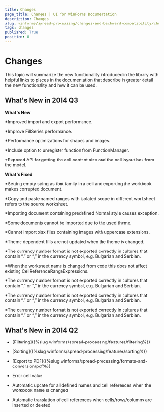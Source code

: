 ```yaml
---
title: Changes
page_title: Changes | UI for WinForms Documentation
description: Changes
slug: winforms/spread-processing/changes-and-backward-compatibility/changes
tags: changes
published: True
position: 0
---
```


# Changes

This topic will summarize the new functionality introduced in the library with helpful links to places in the documentation that describe in greater detail the new functionality and how it can be used.

## What's New in 2014 Q3

__What's New__

*Improved import and export performance.
        

*Improve FillSeries performance.
        

*Performance optimizations for shapes and images.
        

*Include option to unregister function from FunctionManager.
        

*Exposed API for getting the cell content size and the cell layout box from the model.
        

__What's Fixed__

*Setting empty string as font family in a cell and exporting the workbook makes corrupted document.
        

*Copy and paste named ranges with isolated scope in different worksheet refers to the source worksheet.
        

*Importing document containing predefined Normal style causes exception.
        

*Some documents cannot be imported due to the used theme.
        

*Cannot import xlsx files containing images with uppercase extensions.
        

*Theme dependent fills are not updated when the theme is changed.
        

*The currency number format is not exported correctly in cultures that contain “.” or “,” in the currency symbol, e.g. Bulgarian and Serbian.
        

*When the worksheet name is changed from code this does not affect existing CellReferenceRangeExpressions.
        

*The currency number format is not exported correctly in cultures that contain “.” or “,” in the currency symbol, e.g. Bulgarian and Serbian.
        

*The currency number format is not exported correctly in cultures that contain “.” or “,” in the currency symbol, e.g. Bulgarian and Serbian.
        

*The currency number format is not exported correctly in cultures that contain “.” or “,” in the currency symbol, e.g. Bulgarian and Serbian.
        

## What's New in 2014 Q2

* [Filtering]({%slug winforms/spread-processing/features/filtering%})

* [Sorting]({%slug winforms/spread-processing/features/sorting%})

* [Export to PDF]({%slug winforms/spread-processing/formats-and-conversion/pdf%})

* Error cell value
            

* Automatic update for all defined names and cell references when the workbook name is changed
            

* Automatic translation of cell references when cells/rows/columns are inserted or deleted
            
